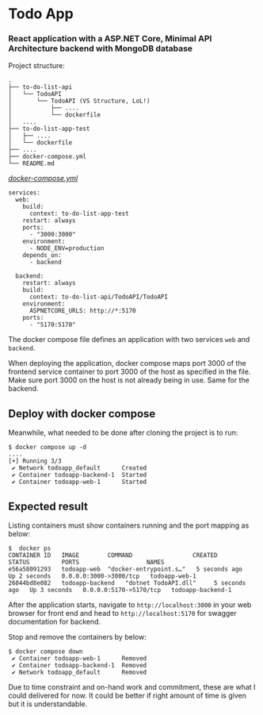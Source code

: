 # Todo App

### React application with a ASP.NET Core, Minimal API Architecture backend with MongoDB database

Project structure:
```
.
├── to-do-list-api
│   └── TodoAPI
│       └── TodoAPI (VS Structure, LoL!)
│           ├── ....
│           └── dockerfile
│   ....
├── to-do-list-app-test
│   ├── ....
│   └── dockerfile
├── ....
├── docker-compose.yml
└── README.md
```

[_docker-compose.yml_](https://github.com/angzixuan/todoApp/blob/main/docker-compose.yml)
```
services:
  web:
    build:
      context: to-do-list-app-test
    restart: always
    ports:
      - "3000:3000"
    environment:
      - NODE_ENV=production
    depends_on:
      - backend

  backend:
    restart: always
    build:
      context: to-do-list-api/TodoAPI/TodoAPI
    environment:
      ASPNETCORE_URLS: http://*:5170
    ports:
      - "5170:5170"
```
The docker compose file defines an application with two services `web` and `backend`.

When deploying the application, docker compose maps port 3000 of the frontend service container to port 3000 of the host as specified in the file. Make sure port 3000 on the host is not already being in use. Same for the backend.

## Deploy with docker compose

Meanwhile, what needed to be done after cloning the project is to run:
```
$ docker compose up -d
....
[+] Running 3/3
 ✔ Network todoapp_default      Created                                                                           
 ✔ Container todoapp-backend-1  Started                                                                           
 ✔ Container todoapp-web-1      Started   
```

## Expected result

Listing containers must show containers running and the port mapping as below:
```
$  docker ps           
CONTAINER ID   IMAGE        COMMAND                 CREATED          STATUS         PORTS                   NAMES
e56a58091293   todoapp-web  "docker-entrypoint.s…"   5 seconds ago   Up 2 seconds   0.0.0.0:3000->3000/tcp   todoapp-web-1
26044bd8e082   todoapp-backend   "dotnet TodoAPI.dll"     5 seconds ago   Up 3 seconds   0.0.0.0:5170->5170/tcp   todoapp-backend-1
```
After the application starts, navigate to `http://localhost:3000` in your web browser for front end and head to `http://localhost:5170` for swagger documentation for backend.

Stop and remove the containers by below:
```
$ docker compose down
 ✔ Container todoapp-web-1      Removed                                                                            
 ✔ Container todoapp-backend-1  Removed                                                                            
 ✔ Network todoapp_default      Removed                                                                            
```

Due to time constraint and on-hand work and commitment, these are what I could delivered for now. It could be better if right amount of time is given but it is understandable.